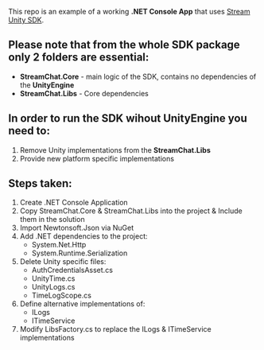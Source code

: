 This repo is an example of a working **.NET Console App** that uses [Stream Unity SDK](https://github.com/GetStream/stream-chat-unity).


## Please note that from the whole SDK package only 2 folders are essential:
- **StreamChat.Core** - main logic of the SDK, contains no dependencies of the **UnityEngine**
- **StreamChat.Libs** - Core dependencies


## In order to run the SDK wihout UnityEngine you need to:
1. Remove Unity implementations from the **StreamChat.Libs**
2. Provide new platform specific implementations


## Steps taken:
1. Create .NET Console Application
2. Copy StreamChat.Core & StreamChat.Libs into the project & Include them in the solution
3. Import Newtonsoft.Json via NuGet
4. Add .NET dependencies to the project:
	- System.Net.Http
	- System.Runtime.Serialization
5. Delete Unity specific files:
	- AuthCredentialsAsset.cs
	- UnityTime.cs
	- UnityLogs.cs
	- TimeLogScope.cs
6. Define alternative implementations of:
	- ILogs
	- ITimeService
7. Modify LibsFactory.cs to replace the ILogs & ITimeService implementations
